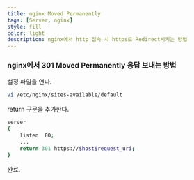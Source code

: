 ```yaml
---
title: nginx Moved Permanently
tags: [Server, nginx]
style: fill
color: light
description: nginx에서 http 접속 시 https로 Redirect시키는 방법
---
```


### nginx에서 301 Moved Permanently 응답 보내는 방법

설정 파일을 연다.

```bash
vi /etc/nginx/sites-available/default
```

return 구문을 추가한다.

```bash
server
{
	listen	80;
	...
	return 301 https://$host$request_uri;
}
```

완료.
